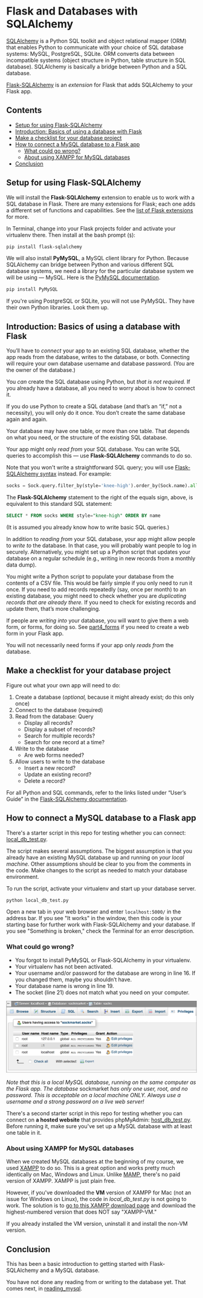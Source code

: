 # Flask and Databases with SQLAlchemy

[SQLAlchemy](https://www.sqlalchemy.org/) is a Python SQL toolkit and object relational mapper (ORM) that enables Python to communicate with your choice of SQL database systems: MySQL, PostgreSQL, SQLite. ORM converts data between incompatible systems (object structure in Python, table structure in SQL database). SQLAlchemy is basically a bridge between Python and a SQL database.

[Flask-SQLAlchemy](http://flask-sqlalchemy.pocoo.org/) is an *extension* for Flask that adds SQLAlchemy to your Flask app.

## Contents

* [Setup for using Flask-SQLAlchemy](#setup-for-using-flask-sqlalchemy)
* [Introduction: Basics of using a database with Flask](#introduction-basics-of-using-a-database-with-flask)
* [Make a checklist for your database project](#make-a-checklist-for-your-database-project)
* [How to connect a MySQL database to a Flask app](#how-to-connect-a-mysql-database-to-a-flask-app)
  * [What could go wrong?](#what-could-go-wrong)
  * [About using XAMPP for MySQL databases](#about-using-xampp-for-mysql-databases)
* [Conclusion](#conclusion)

## Setup for using Flask-SQLAlchemy

We will install the **Flask-SQLAlchemy** extension to enable us to work with a SQL database in Flask. There are many extensions for Flask; each one adds a different set of functions and capabilities. See the [list of Flask extensions](http://flask.pocoo.org/extensions/) for more.

In Terminal, change into your Flask projects folder and activate your virtualenv there. Then install at the bash prompt (`$`):

```bash
pip install flask-sqlalchemy
```

We will also install **PyMySQL**, a MySQL client library for Python. Because SQLAlchemy can bridge between Python and various different SQL database systems, we need a library for the particular database system we will be using &mdash; MySQL. Here is the [PyMySQL documentation](http://pymysql.readthedocs.io/).

```bash
pip install PyMySQL
```

If you're using PostgreSQL or SQLite, you will not use PyMySQL. They have their own Python libraries. Look them up.

## Introduction: Basics of using a database with Flask

You’ll have to *connect* your app to an existing SQL database, whether the app reads from the database, writes to the database, or both. Connecting will require your own database username and database password. (You are the owner of the database.)

You *can* create the SQL database using Python, but *that is not required.* If you already have a database, all you need to worry about is how to connect it.

If you do use Python to create a SQL database (and that’s an “if,” not a necessity), you will only do it once. You don’t create the same database again and again.

Your database may have one table, or more than one table. That depends on what you need, or the structure of the existing SQL database.

Your app might only *read from* your SQL database. You can write SQL queries to accomplish this &mdash; use **Flask-SQLAlchemy** commands to do so.

Note that you won't write a straightforward SQL query; you will use [Flask-SQLAlchemy syntax](http://flask-sqlalchemy.pocoo.org/2.3/queries/#querying-records) instead. For example:

```python
socks = Sock.query.filter_by(style='knee-high').order_by(Sock.name).all()
```

The **Flask-SQLAlchemy** statement to the right of the equals sign, above, is equivalent to this standard SQL statement:

```sql
SELECT * FROM socks WHERE style="knee-high" ORDER BY name
```

(It is assumed you already know how to write basic SQL queries.)

In addition to *reading from* your SQL database, your app might allow people to *write to* the database. In that case, you will probably want people to log in securely. Alternatively, you might set up a Python script that updates your database on a regular schedule (e.g., writing in new records from a monthly data dump).

You might write a Python script to populate your database from the contents of a CSV file. This would be fairly simple if you only need to run it once. If you need to add records repeatedly (say, once per month) to an existing database, you might need to check whether you are *duplicating records that are already there.* If you need to check for existing records and update them, that’s more challenging.

If people are *writing into* your database, you will want to give them a web form, or forms, for doing so. See [part4_forms](../part4_forms) if you need to create a web form in your Flask app.

You will not necessarily need forms if your app only *reads from* the database.

## Make a checklist for your database project

Figure out what your own app will need to do:

1. Create a database (*optional,* because it might already exist; do this only once)
2. Connect to the database (required)
3. Read from the database: Query
   * Display all records?
   * Display a subset of records?
   * Search for multiple records?
   * Search for one record at a time?
4. Write to the database
   * Are web forms needed?
5. Allow users to write to the database
   * Insert a new record?
   * Update an existing record?
   * Delete a record?

For all Python and SQL commands, refer to the links listed under “User’s Guide” in the [Flask-SQLAlchemy documentation](http://flask-sqlalchemy.pocoo.org/).

## How to connect a MySQL database to a Flask app

There's a starter script in this repo for testing whether you can connect: [local_db_test.py](local_db_test.py).

The script makes several assumptions. The biggest assumption is that you already have an existing MySQL database up and running on *your local machine.* Other assumptions should be clear to you from the comments in the code. Make changes to the script as needed to match your database environment.

To run the script, activate your virtualenv and start up your database server.

```bash
python local_db_test.py
```

Open a new tab in your web browser and enter `localhost:5000/` in the address bar. If you see "It works" in the window, then this code is your starting base for further work with Flask-SQLAlchemy and your database. If you see "Something is broken," check the Terminal for an error description.

### What could go wrong?

* You forgot to install PyMySQL or Flask-SQLAlchemy in your virtualenv.
* Your virtualenv has not been activated.
* Your username and/or password for the database are wrong in line 16. If you changed them, maybe you shouldn’t have.
* Your database name is wrong in line 19.
* The socket (line 21) does not match what you need on your computer.

<img src="../images/mysql_permissions.png" alt="MySQL permissions">

*Note that this is a local MySQL database, running on the same computer as the Flask app. The database* sockmarket *has only one user, root, and no password. This is acceptable on a local machine ONLY. Always use a username and a strong password on a live web server!*

There's a second starter script in this repo for testing whether you can connect on **a hosted website** that provides phpMyAdmin: [host_db_test.py](host_db_test.py). Before running it, make sure you've set up a MySQL database with at least one table in it.

### About using XAMPP for MySQL databases

When we created MySQL databases at the beginning of my course, we used [XAMPP](https://www.apachefriends.org/index.html) to do so. This is a great option and works pretty much identically on Mac, Windows and Linux. Unlike [MAMP](https://www.mamp.info/), there's no paid version of XAMPP. XAMPP is just plain free.

 However, if you've downloaded the **VM** version of XAMPP for Mac (not an issue for Windows on Linux), the code in *local_db_test.py* is not going to work. The solution is to [go to this XAMPP download page](https://www.apachefriends.org/download.html#download-apple) and download the highest-numbered version that does NOT say "XAMPP-VM."

 If you already installed the VM version, uninstall it and install the non-VM version.

## Conclusion

This has been a basic introduction to getting started with Flask-SQLAlchemy and a MySQL database.

You have not done any reading from or writing to the database yet. That comes next, in [reading_mysql](reading_mysql).
